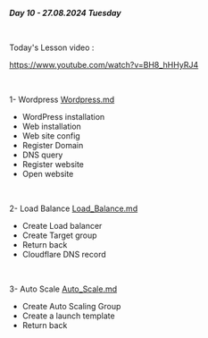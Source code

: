 _**Day 10 - 27.08.2024 Tuesday**_

<br>

Today's Lesson video :

https://www.youtube.com/watch?v=BH8_hHHyRJ4

<br>

1- Wordpress [Wordpress.md](Wordpress.md)
- WordPress installation
- Web installation
- Web site config
- Register Domain
- DNS query
- Register website
- Open website


<br>

2- Load Balance [Load_Balance.md](Load_Balance.md)
- Create Load balancer
- Create Target group
- Return back
- Cloudflare DNS record

<br>

3- Auto Scale [Auto_Scale.md](Auto_Scale.md)
- Create Auto Scaling Group
- Create a launch template
- Return back
